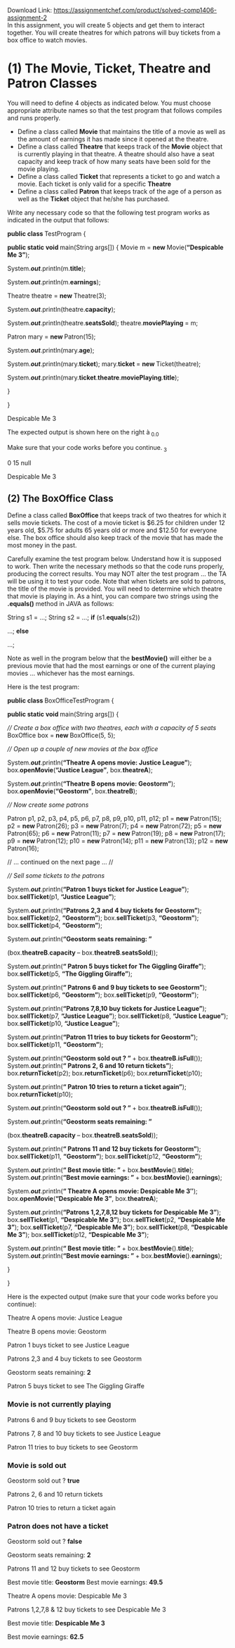 Download Link: https://assignmentchef.com/product/solved-comp1406-assignment-2
<br>
In this assignment, you will create 5 objects and get them to interact together.   You will create theatres for which patrons will buy tickets from a box office to watch movies.

<h1>(1) The Movie, Ticket, Theatre and Patron Classes</h1>

You will need to define 4 objects as indicated below.   You must choose appropriate attribute names so that the test program that follows compiles and runs properly.

<ul>

 <li>Define a class called <strong>Movie</strong> that maintains the title of a movie as well as the amount of earnings it has made since it opened at the theatre.</li>

 <li>Define a class called <strong>Theatre</strong> that keeps track of the <strong>Movie</strong> object that is currently playing in that theatre. A theatre should also have a seat capacity and keep track of how many seats have been sold for the movie playing.</li>

 <li>Define a class called <strong>Ticket</strong> that represents a ticket to go and watch a movie. Each ticket is only valid for a specific <strong>Theatre </strong></li>

 <li>Define a class called <strong>Patron</strong> that keeps track of the age of a person as well as the <strong>Ticket</strong> object that he/she has purchased.</li>

</ul>

Write any necessary code so that the following test program works as indicated in the output that follows:

<strong>public class </strong>TestProgram {

<strong>public static void </strong>main(String args[]) {         Movie m = <strong>new </strong>Movie(<strong>“Despicable Me 3”</strong>);

System.<strong><em>out</em></strong>.println(m.<strong>title</strong>);

System.<strong><em>out</em></strong>.println(m.<strong>earnings</strong>);




Theatre theatre = <strong>new </strong>Theatre(3);

System.<strong><em>out</em></strong>.println(theatre.<strong>capacity</strong>);

System.<strong><em>out</em></strong>.println(theatre.<strong>seatsSold</strong>);         theatre.<strong>moviePlaying </strong>= m;




Patron mary = <strong>new </strong>Patron(15);

System.<strong><em>out</em></strong>.println(mary.<strong>age</strong>);

System.<strong><em>out</em></strong>.println(mary.<strong>ticket</strong>);         mary.<strong>ticket </strong>= <strong>new </strong>Ticket(theatre);

System.<strong><em>out</em></strong>.println(mary.<strong>ticket</strong>.<strong>theatre</strong>.<strong>moviePlaying</strong>.<strong>title</strong>);

}

}

Despicable Me 3

The expected output is shown here on the right à<sub>                   0.0 </sub>

Make sure that your code works before you continue.<sub>                   3</sub><sub>  </sub>

0                                                              15                                                               null

Despicable Me 3

<h2>(2) The <strong>BoxOffice</strong> Class<sub>  </sub></h2>

Define a class called <strong>BoxOffice </strong>that keeps track of two theatres for which it sells movie tickets.  The cost of a movie ticket is $6.25 for children under 12 years old, $5.75 for adults 65 years old or more and $12.50 for everyone else.   The box office should also keep track of the movie that has made the most money in the past.

Carefully examine the test program below.   Understand how it is supposed to work.   Then write the necessary methods so that the code runs properly, producing the correct results.   You may NOT alter the test program … the TA will be using it to test your code.   Note that when tickets are sold to patrons, the title of the movie is provided.   You will need to determine which theatre that movie is playing in.   As a hint, you can compare two strings using the<strong> .equals() </strong>method in JAVA as follows:

String s1 = …; String s2 = …; <strong>if</strong> (s1.<strong>equals</strong>(s2))

…; <strong>else </strong>

…;




Note as well in the program below that the <strong>bestMovie()</strong> will either be a previous movie that had the most earnings or one of the current playing movies … whichever has the most earnings.




Here is the test program:




<strong>public class </strong>BoxOfficeTestProgram {

<strong>public static void </strong>main(String args[]) {

<em>// Create a box office with two theatres, each with a capacity of 5 seats         </em>BoxOffice box = <strong>new </strong>BoxOffice(5, 5);




<em>// Open up a couple of new movies at the box office </em>

<em>        </em>System.<strong><em>out</em></strong>.println(<strong>“Theatre A opens movie: Justice League”</strong>);         box.<strong>openMovie</strong>(<strong>“Justice League”</strong>, box.<strong>theatreA</strong>);

System.<strong><em>out</em></strong>.println(<strong>“Theatre B opens movie:  Geostorm”</strong>);         box.<strong>openMovie</strong>(<strong>“Geostorm”</strong>, box.<strong>theatreB</strong>);




<em>// Now create some patrons </em>

<em>        </em>Patron p1, p2, p3, p4, p5, p6, p7, p8, p9, p10, p11, p12;         p1 = <strong>new </strong>Patron(15);         p2 = <strong>new </strong>Patron(26);         p3 = <strong>new </strong>Patron(7);         p4 = <strong>new </strong>Patron(72);         p5 = <strong>new </strong>Patron(65);         p6 = <strong>new </strong>Patron(11);         p7 = <strong>new </strong>Patron(19);         p8 = <strong>new </strong>Patron(17);         p9 = <strong>new </strong>Patron(12);         p10 = <strong>new </strong>Patron(14);         p11 = <strong>new </strong>Patron(13);         p12 = <strong>new </strong>Patron(16);




// … continued on the next page … //










<em>// Sell some tickets to the patrons </em>

<em>        </em>System.<strong><em>out</em></strong>.println(<strong>“Patron 1 buys ticket for Justice League”</strong>);         box.<strong>sellTicket</strong>(p1, <strong>“Justice League”</strong>);

System.<strong><em>out</em></strong>.println(<strong>“Patrons 2,3 and 4 buy tickets for Geostorm”</strong>);         box.<strong>sellTicket</strong>(p2, <strong>“Geostorm”</strong>);         box.<strong>sellTicket</strong>(p3, <strong>“Geostorm”</strong>);         box.<strong>sellTicket</strong>(p4, <strong>“Geostorm”</strong>);

System.<strong><em>out</em></strong>.println(<strong>“Geostorm seats remaining: ” </strong>


(box.<strong>theatreB</strong>.<strong>capacity </strong>– box.<strong>theatreB</strong>.<strong>seatsSold</strong>));

System.<strong><em>out</em></strong>.println(<strong>“</strong><strong>
</strong><strong>Patron 5 buys ticket for The Giggling Giraffe”</strong>);         box.<strong>sellTicket</strong>(p5, <strong>“The Giggling Giraffe”</strong>);

System.<strong><em>out</em></strong>.println(<strong>“</strong><strong>
</strong><strong>Patrons 6 and 9 buy tickets to see Geostorm”</strong>);         box.<strong>sellTicket</strong>(p6, <strong>“Geostorm”</strong>);         box.<strong>sellTicket</strong>(p9, <strong>“Geostorm”</strong>);

System.<strong><em>out</em></strong>.println(<strong>“Patrons 7,8,10 buy tickets for Justice League”</strong>);         box.<strong>sellTicket</strong>(p7, <strong>“Justice League”</strong>);         box.<strong>sellTicket</strong>(p8, <strong>“Justice League”</strong>);         box.<strong>sellTicket</strong>(p10, <strong>“Justice League”</strong>);




System.<strong><em>out</em></strong>.println(<strong>“Patron 11 tries to buy tickets for Geostorm”</strong>);         box.<strong>sellTicket</strong>(p11, <strong>“Geostorm”</strong>);

System.<strong><em>out</em></strong>.println(<strong>“Geostorm sold out ? ” </strong>+ box.<strong>theatreB</strong>.<strong>isFull</strong>());         System.<strong><em>out</em></strong>.println(<strong>“</strong><strong>
</strong><strong>Patrons 2, 6 and 10 return tickets”</strong>);         box.<strong>returnTicket</strong>(p2);         box.<strong>returnTicket</strong>(p6);         box.<strong>returnTicket</strong>(p10);

System.<strong><em>out</em></strong>.println(<strong>“</strong><strong>
</strong><strong>Patron 10 tries to return a ticket again”</strong>);         box.<strong>returnTicket</strong>(p10);

System.<strong><em>out</em></strong>.println(<strong>“Geostorm sold out ? ” </strong>+ box.<strong>theatreB</strong>.<strong>isFull</strong>());

System.<strong><em>out</em></strong>.println(<strong>“Geostorm seats remaining: ” </strong>


(box.<strong>theatreB</strong>.<strong>capacity </strong>– box.<strong>theatreB</strong>.<strong>seatsSold</strong>));

System.<strong><em>out</em></strong>.println(<strong>“</strong><strong>
</strong><strong>Patrons 11 and 12 buy tickets for Geostorm”</strong>);         box.<strong>sellTicket</strong>(p11, <strong>“Geostorm”</strong>);         box.<strong>sellTicket</strong>(p12, <strong>“Geostorm”</strong>);




System.<strong><em>out</em></strong>.println(<strong>“</strong><strong>
</strong><strong>Best movie title:    ” </strong>+ box.<strong>bestMovie</strong>().<strong>title</strong>);         System.<strong><em>out</em></strong>.println(<strong>“Best movie earnings: ” </strong>+ box.<strong>bestMovie</strong>().<strong>earnings</strong>);

System.<strong><em>out</em></strong>.println(<strong>“</strong><strong>
</strong><strong>Theatre A opens movie:  Despicable Me 3″</strong>);         box.<strong>openMovie</strong>(<strong>“Despicable Me 3”</strong>, box.<strong>theatreA</strong>);

System.<strong><em>out</em></strong>.println(<strong>“Patrons 1,2,7,8,12 buy tickets for Despicable Me 3”</strong>);         box.<strong>sellTicket</strong>(p1, <strong>“Despicable Me 3”</strong>);         box.<strong>sellTicket</strong>(p2, <strong>“Despicable Me 3”</strong>);         box.<strong>sellTicket</strong>(p7, <strong>“Despicable Me 3”</strong>);         box.<strong>sellTicket</strong>(p8, <strong>“Despicable Me 3”</strong>);         box.<strong>sellTicket</strong>(p12, <strong>“Despicable Me 3”</strong>);

System.<strong><em>out</em></strong>.println(<strong>“</strong><strong>
</strong><strong>Best movie title:    ” </strong>+ box.<strong>bestMovie</strong>().<strong>title</strong>);         System.<strong><em>out</em></strong>.println(<strong>“Best movie earnings: ” </strong>+ box.<strong>bestMovie</strong>().<strong>earnings</strong>);

}

}







Here is the expected output (make sure that your code works before you continue):




Theatre A opens movie: Justice League

Theatre B opens movie: Geostorm

Patron 1 buys ticket to see Justice League

Patrons 2,3 and 4 buy tickets to see Geostorm

Geostorm seats remaining: <strong>2</strong>




Patron 5 buys ticket to see The Giggling Giraffe

<h3>Movie is not currently playing</h3>




Patrons 6 and 9 buy tickets to see Geostorm

Patrons 7, 8 and 10 buy tickets to see Justice League

Patron 11 tries to buy tickets to see Geostorm

<h3>Movie is sold out</h3>

Geostorm sold out ? <strong>true</strong>




Patrons 2, 6 and 10 return tickets




Patron 10 tries to return a ticket again

<h3>Patron does not have a ticket</h3>

Geostorm sold out ? <strong>false</strong>

Geostorm seats remaining: <strong>2</strong>




Patrons 11 and 12 buy tickets to see Geostorm




Best movie title:    <strong>Geostorm</strong> Best movie earnings: <strong>49.5</strong>




Theatre A opens movie:  Despicable Me 3

Patrons 1,2,7,8 &amp; 12 buy tickets to see Despicable Me 3




Best movie title:    <strong>Despicable Me 3</strong>

Best movie earnings: <strong>62.5</strong>


